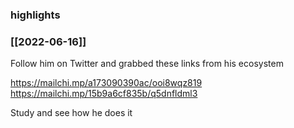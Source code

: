 ### highlights

### [[2022-06-16]]

Follow him on Twitter
and grabbed these links from his ecosystem

https://mailchi.mp/a173090390ac/ooi8wqz819
https://mailchi.mp/15b9a6cf835b/q5dnfldml3

Study and see how he does it